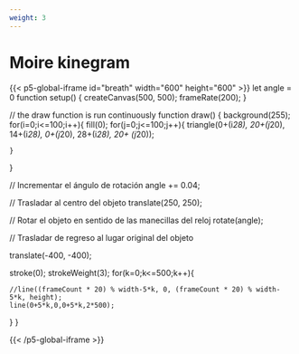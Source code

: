 ```yaml
---
weight: 3
---
```


# Moire kinegram

{{< p5-global-iframe id="breath" width="600" height="600" >}}
let angle = 0
function setup() {
createCanvas(500, 500);
frameRate(200);
}

// the draw function is run continuously
function draw() {
background(255);
for(i=0;i<=100;i++){
fill(0);
for(j=0;j<=100;j++){
triangle(0+(i*28), 20+(j*20), 14+(i*28), 0+(j*20), 28+(i*28), 20+ (j*20));

    }

}

// Incrementar el ángulo de rotación
angle += 0.04;

// Trasladar al centro del objeto
translate(250, 250);

// Rotar el objeto en sentido de las manecillas del reloj
rotate(angle);

// Trasladar de regreso al lugar original del objeto

translate(-400, -400);

stroke(0);
strokeWeight(3);
for(k=0;k<=500;k++){

    //line((frameCount * 20) % width-5*k, 0, (frameCount * 20) % width-5*k, height);
    line(0+5*k,0,0+5*k,2*500);

}
}

{{< /p5-global-iframe >}}
